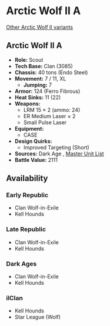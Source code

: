 # Arctic Wolf II A 

[Other Arctic Wolf II variants](../arctic_wolf_ii.md) 

## Arctic Wolf II A 

- **Role:** Scout 
- **Tech Base:** Clan (3085) 
- **Chassis:** 40 tons (Endo Steel) 
- **Movement:** 7 / 11, XL 
  - **Jumping:** 7 
- **Armor:** 124 (Ferro Fibrous) 
- **Heat Sinks:** 11 (22) 
- **Weapons:** 
  - LRM 15 × 2 (ammo: 24) 
  - ER Medium Laser × 2 
  - Small Pulse Laser 
- **Equipment:** 
  - CASE 
- **Design Quirks:** 
  - Improved Targeting (Short) 
- **Sources:** Dark Age , [Master Unit List](http://masterunitlist.info/Unit/Details/104) 
- **Battle Value:** 2111 

## Availability 

### Early Republic 

- Clan Wolf-in-Exile 
- Kell Hounds 

### Late Republic 

- Clan Wolf-in-Exile 
- Kell Hounds 

### Dark Ages 

- Clan Wolf-in-Exile 
- Kell Hounds 

### ilClan 

- Kell Hounds 
- Star League (Wolf) 


